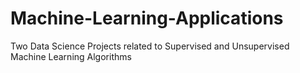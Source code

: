 # Machine-Learning-Applications
Two Data Science Projects related to Supervised and Unsupervised Machine Learning Algorithms
